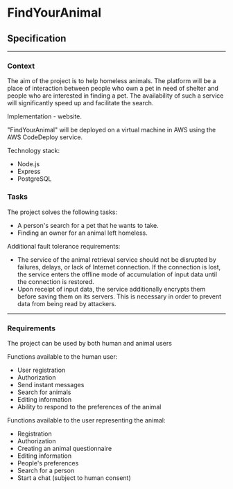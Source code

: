 # FindYourAnimal

## Specification

---

### Context

The aim of the project is to help homeless animals. The platform will be a place of interaction between people who own a pet in need of shelter and people who are interested in finding a pet. The availability of such a service will significantly speed up and facilitate the search.

Implementation - website.

"FindYourAnimal" will be deployed on a virtual machine in AWS using the AWS CodeDeploy service.

Technology stack:
- Node.js
- Express
- PostgreSQL

### Tasks

The project solves the following tasks:

- A person's search for a pet that he wants to take.
- Finding an owner for an animal left homeless.

Additional fault tolerance requirements:

- The service of the animal retrieval service should not be disrupted by failures, delays, or lack of Internet connection. If the connection is lost, the service enters the offline mode of accumulation of input data until the connection is restored.
- Upon receipt of input data, the service additionally encrypts them before saving them on its servers. This is necessary in order to prevent data from being read by attackers.

---

### Requirements

The project can be used by both human and animal users

Functions available to the human user:

- User registration
- Authorization
- Send instant messages
- Search for animals
- Editing information
- Ability to respond to the preferences of the animal

Functions available to the user representing the animal:

- Registration
- Authorization
- Creating an animal questionnaire
- Editing information
- People's preferences
- Search for a person
- Start a chat (subject to human consent)

